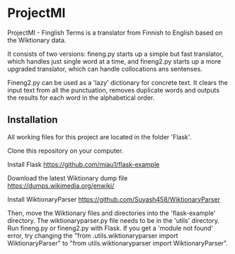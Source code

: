 # ProjectMI

ProjectMI - Finglish Terms is a translator from Finnish to English based on the Wiktionary data. 

It consists of two versions: fineng.py starts up a simple but fast translator, which handles just single word at a time, and fineng2.py starts up a more upgraded translator, which can handle collocations ans sentenses. 

Fineng2.py can be used as a 'lazy' dictionary for concrete text. It clears the input text from all the punctuation, removes duplicate words and outputs the results for each word in the alphabetical order.

## Installation

All working files for this project are located in the folder 'Flask'. 

Clone this repository on your computer.

Install Flask
https://github.com/miau1/flask-example

Download the latest Wiktionary dump file
https://dumps.wikimedia.org/enwiki/

Install WiktionaryParser
https://github.com/Suyash458/WiktionaryParser

Then, move the Wiktionary files and directories into the 'flask-example' directory. The wiktionaryparser.py file needs to be in the 'utils' directory. Run fineng.py or fineng2.py with Flask. If you get a 'module not found' error, try changing the "from .utils.wiktionaryparser import WiktionaryParser" to "from utils.wiktionaryparser import WiktionaryParser". 

